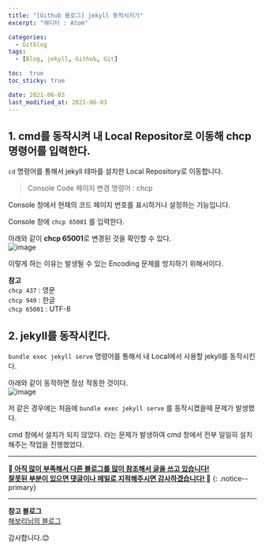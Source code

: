 ```yaml
---
title: "[Github 블로그] jekyll 동작시키기"
excerpt: "에디터 : Atom"

categories:
  - Gitblog
tags:
  - [Blog, jekyll, Github, Git]

toc:  true
toc_sticky: true

date: 2021-06-03
last_modified_at: 2021-06-03
---
```


## 1. cmd를 동작시켜 내 Local Repositor로 이동해 chcp명령어를 입력한다.  

`cd` 명령어를 통해서 jekyll 테마를 설치한 Local Repository로 이동합니다.

> Console Code 페이지 변경 명령어  : chcp   

Console 창에서 현재의 코드 페이지 번호를 표시하거나 설정하는 기능입니다.  

Console 창에 `chcp 65001` 를 입력한다.  

아래와 같이 **chcp 65001**로 변경된 것을 확인할 수 있다.  
![image](https://user-images.githubusercontent.com/37467408/120592906-8ff1af80-c479-11eb-857e-82254bb4e580.PNG)  

이렇게 하는 이유는 발생될 수 있는 Encoding 문제를 방지하기 위해서이다.  

**참고**  
`chcp 437` : 영문  
`chcp 949` : 한글  
`chcp 65001` : UTF-8

## 2. jekyll를 동작시킨다.  

`bundle exec jekyll serve` 명령어를 통해서 내 Local에서 사용할 jekyll를 동작시킨다.  

아래와 같이 동작하면 정상 작동한 것이다.  
![image](https://user-images.githubusercontent.com/37467408/120595011-b8c77400-c47c-11eb-8229-203167287326.PNG)  

저 같은 경우에는 처음에 `bundle exec jekyll serve` 를 동작시켰을때 문제가 발생했다.  

cmd 창에서 설치가 되지 않았다. 라는 문제가 발생하여 cmd 창에서 전부 일일히 설치해주는 작업을 진행했었다.  

---
🐢**<u>  아직 많이 부족해서 다른 블로그를 많이 참조해서 글을 쓰고 있습니다!<br>잘못된 부분이 있으면 댓글이나 메일로 지적해주시면 감사하겠습니다!  </u>**🐢
{: .notice--primary}   

---
**참고 블로그**  
[해보리님의 블로그](https://blog.naver.com/cra2yboy)  

감사합니다.😊
